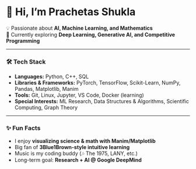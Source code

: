 <!--## Hi there 👋

<!--
**ThePrachiShuk/ThePrachiShuk** is a ✨ _special_ ✨ repository because its `README.md` (this file) appears on your GitHub profile.

Here are some ideas to get you started:

- 🔭 I’m currently working on ...
- 🌱 I’m currently learning ...
- 👯 I’m looking to collaborate on ...
- 🤔 I’m looking for help with ...
- 💬 Ask me about ...
- 📫 How to reach me: ...
- 😄 Pronouns: ...
- ⚡ Fun fact: ...
-->

<!--
<p align="center">
  <!-- If you upload the image to your repo at /assets/banner.png, this will work out of the box -->
 <!-- <img src="assets/banner.png" alt="PS — AI/ML & Math" width="100%" />
</p>
-->


# 👋 Hi, I’m Prachetas Shukla

💡 Passionate about **AI, Machine Learning, and Mathematics**  
🚀 Currently exploring **Deep Learning, Generative AI, and Competitive Programming**

---

### 🛠️ Tech Stack
- **Languages:** Python, C++, SQL  
- **Libraries & Frameworks:** PyTorch, TensorFlow, Scikit-Learn, NumPy, Pandas, Matplotlib, Manim  
- **Tools:** Git, Linux, Jupyter, VS Code, Docker (learning)  
- **Special Interests:** ML Research, Data Structures & Algorithms, Scientific Computing, Graph Theory  

---
<!--
### 📌 What I’m Working On
- 🧠 Building projects in **Machine Learning & AI** (transformers, ensembles, simulations)  
- 🌍 Applying math + programming to real-world problems (e.g., **air quality impact modeling**)  
- 🎯 Preparing for **Google Summer of Code (GSoC)** 2026  
- 📚 Sharing my learnings through **open-source contributions** and notes  

---

### 📊 GitHub Stats
![GitHub stats](https://github-readme-stats.vercel.app/api?username=YOUR-USERNAME&show_icons=true&theme=tokyonight)
![Top Langs](https://github-readme-stats.vercel.app/api/top-langs/?username=YOUR-USERNAME&layout=compact&theme=tokyonight)

---
-->

### ✨ Fun Facts
- I enjoy **visualizing science & math with Manim/Matplotlib**  
- Big fan of **3Blue1Brown-style intuitive learning**  
- Music is my coding buddy (🎶 The 1975, LANY, etc.)  
- Long-term goal: **Research + AI @ Google DeepMind**
<!--
---

### 📫 Let’s Connect
- 🌐 [Portfolio/Website](#)
- 💼 [LinkedIn](#)
- 🐦 [Twitter/X](#)
- ✉️ [Email](mailto:you@example.com)

---

👉 Feel free to explore my repositories and collaborate on exciting projects! 🚀 -->


